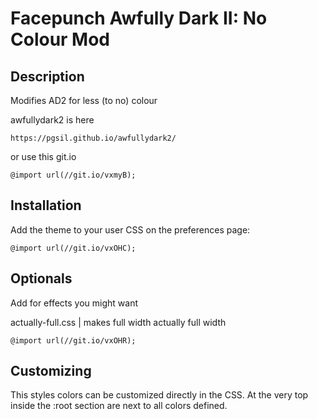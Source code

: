 # Facepunch Awfully Dark II: No Colour Mod
## Description
Modifies AD2 for less (to no) colour

awfullydark2 is here
```
https://pgsil.github.io/awfullydark2/
```
or use this git.io
```
@import url(//git.io/vxmyB);
```
## Installation

Add the theme to your user CSS on the preferences page:

```
@import url(//git.io/vxOHC);
```

## Optionals

Add for effects you might want

actually-full.css | makes full width actually full width
```
@import url(//git.io/vxOHR);
```

## Customizing
This styles colors can be customized directly in the CSS. At the very top inside the :root section are next to all colors defined.

